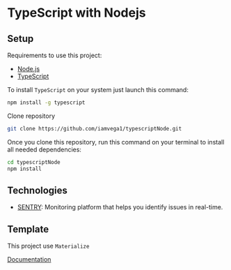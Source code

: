 # TypeScript with Nodejs

## Setup

Requirements to use this project:

- [Node.js](https://nodejs.org/download/)
- [TypeScript](https://www.typescriptlang.org/index.html#download-links)

 To install `TypeScript` on your system just launch this command:

```bash
npm install -g typescript
```

Clone repository

```bash
git clone https://github.com/iamvega1/typescriptNode.git
```

Once you clone this repository, run this command on your terminal to install all needed dependencies:

```bash
cd typescriptNode
npm install
```

## Technologies
- [SENTRY](https://sentry.io/welcome/): Monitoring platform that helps you identify issues in real-time.

## Template

This project use `Materialize`

[Documentation](https://materializecss.com/getting-started.html)



